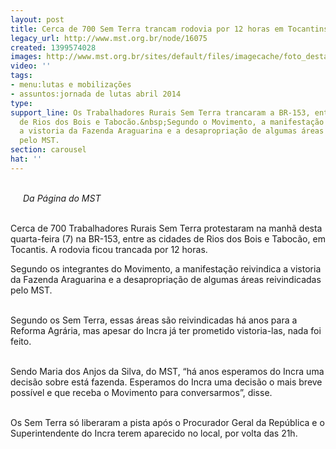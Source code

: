 ```yaml
---
layout: post
title: Cerca de 700 Sem Terra trancam rodovia por 12 horas em Tocantins
legacy_url: http://www.mst.org.br/node/16075
created: 1399574028
images: http://www.mst.org.br/sites/default/files/imagecache/foto_destaque/TO!.png
video: ''
tags:
- menu:lutas e mobilizações
- assuntos:jornada de lutas abril 2014
type: 
support_line: Os Trabalhadores Rurais Sem Terra trancaram a BR-153, entre as cidades
  de Rios dos Bois e Tabocão.&nbsp;Segundo o Movimento, a manifestação reivindica
  a vistoria da Fazenda Araguarina e a desapropriação de algumas áreas reivindicadas
  pelo MST.
section: carousel
hat: ''
---
```

<p class="MsoNormal"><img style="margin: 10px; float: left;" src="http://www.mst.org.br/sites/default/files/TO.png" alt=""><br><em>Da Página do MST<br><br></em></p><p class="MsoNormal">Cerca de 700 Trabalhadores Rurais Sem Terra protestaram na manhã desta quarta-feira (7) na BR-153, entre as cidades de Rios dos Bois e Tabocão, em Tocantis. A rodovia ficou trancada por 12 horas.</p><p class="MsoNormal">Segundo os integrantes do Movimento, a manifestação reivindica a vistoria da Fazenda Araguarina e a desapropriação de algumas áreas reivindicadas pelo MST.</p><p class="MsoNormal"><br>Segundo os Sem Terra, essas áreas são reivindicadas há anos para a Reforma Agrária, mas apesar do Incra já ter prometido vistoria-las, nada foi feito.</p><p class="MsoNormal"><br>Sendo Maria dos Anjos da Silva, do MST, “há anos esperamos do Incra uma decisão sobre está fazenda. Esperamos do Incra uma decisão o mais breve possível e que receba o Movimento para conversarmos”, disse.</p><p class="MsoNormal"><br>Os Sem Terra só liberaram a pista após o Procurador Geral da República e o Superintendente do Incra terem aparecido no local, por volta das 21h.</p><p class="MsoNormal">&nbsp;</p>
